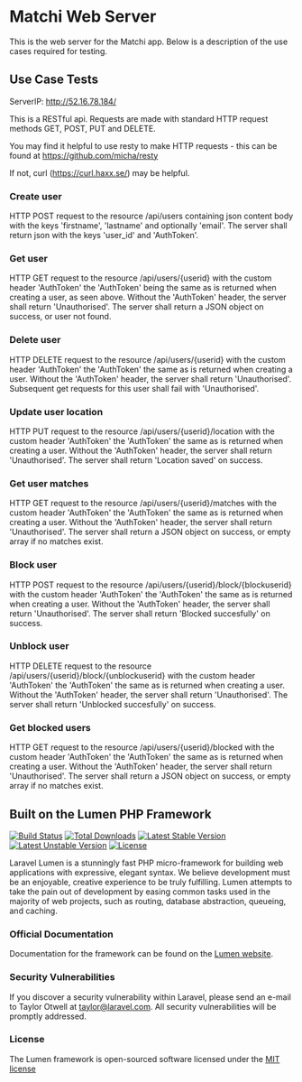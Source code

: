 # Matchi Web Server

This is the web server for the Matchi app. Below is a description of the use cases required for testing.

## Use Case Tests

ServerIP: http://52.16.78.184/

This is a RESTful api. Requests are made with standard HTTP request methods GET, POST, PUT and DELETE. 

You may find it helpful to use resty to make HTTP requests - this can be found at https://github.com/micha/resty 

If not, curl (https://curl.haxx.se/) may be helpful.

### Create user
HTTP POST request to the resource /api/users containing json content body with the keys
'firstname', 'lastname' and optionally 'email'. The server shall return json with the 
keys 'user_id' and 'AuthToken'.

### Get user
HTTP GET request to the resource /api/users/{userid} with the custom header 'AuthToken' the
'AuthToken' being the same as is returned when creating a user, as seen above. Without the 'AuthToken'
header, the server shall return 'Unauthorised'.
The server shall return a JSON object on success, or user not found.

### Delete user
HTTP DELETE request to the resource /api/users/{userid} with the custom header 'AuthToken' the
'AuthToken' the same as is returned when creating a user. Without the 'AuthToken' header, the server
shall return 'Unauthorised'. Subsequent get requests for this user shall fail with 'Unauthorised'.

### Update user location
HTTP PUT request to the resource /api/users/{userid}/location with the custom header 'AuthToken' the 
'AuthToken' the same as is returned when creating a user. Without the 'AuthToken' header, the server
shall return 'Unauthorised'. The server shall return 'Location saved' on success.

### Get user matches
HTTP GET request to the resource /api/users/{userid}/matches with the custom header 'AuthToken' the 
'AuthToken' the same as is returned when creating a user. Without the 'AuthToken' header, the server
shall return 'Unauthorised'. The server shall return a JSON object on success, or empty array if no
matches exist.

### Block user
HTTP POST request to the resource /api/users/{userid}/block/{blockuserid} with the custom header 'AuthToken' the 
'AuthToken' the same as is returned when creating a user. Without the 'AuthToken' header, the server
shall return 'Unauthorised'. The server shall return 'Blocked succesfully' on success.

### Unblock user
HTTP DELETE request to the resource /api/users/{userid}/block/{unblockuserid} with the custom header 'AuthToken' the 
'AuthToken' the same as is returned when creating a user. Without the 'AuthToken' header, the server
shall return 'Unauthorised'. The server shall return 'Unblocked succesfully' on success.

### Get blocked users
HTTP GET request to the resource /api/users/{userid}/blocked with the custom header 'AuthToken' the 
'AuthToken' the same as is returned when creating a user. Without the 'AuthToken' header, the server
shall return 'Unauthorised'. The server shall return a JSON object on success, or empty array if no
matches exist.



## Built on the Lumen PHP Framework

[![Build Status](https://travis-ci.org/laravel/lumen-framework.svg)](https://travis-ci.org/laravel/lumen-framework)
[![Total Downloads](https://poser.pugx.org/laravel/lumen-framework/d/total.svg)](https://packagist.org/packages/laravel/lumen-framework)
[![Latest Stable Version](https://poser.pugx.org/laravel/lumen-framework/v/stable.svg)](https://packagist.org/packages/laravel/lumen-framework)
[![Latest Unstable Version](https://poser.pugx.org/laravel/lumen-framework/v/unstable.svg)](https://packagist.org/packages/laravel/lumen-framework)
[![License](https://poser.pugx.org/laravel/lumen-framework/license.svg)](https://packagist.org/packages/laravel/lumen-framework)

Laravel Lumen is a stunningly fast PHP micro-framework for building web applications with expressive, elegant syntax. We believe development must be an enjoyable, creative experience to be truly fulfilling. Lumen attempts to take the pain out of development by easing common tasks used in the majority of web projects, such as routing, database abstraction, queueing, and caching.

### Official Documentation

Documentation for the framework can be found on the [Lumen website](http://lumen.laravel.com/docs).

### Security Vulnerabilities

If you discover a security vulnerability within Laravel, please send an e-mail to Taylor Otwell at taylor@laravel.com. All security vulnerabilities will be promptly addressed.

### License

The Lumen framework is open-sourced software licensed under the [MIT license](http://opensource.org/licenses/MIT)

